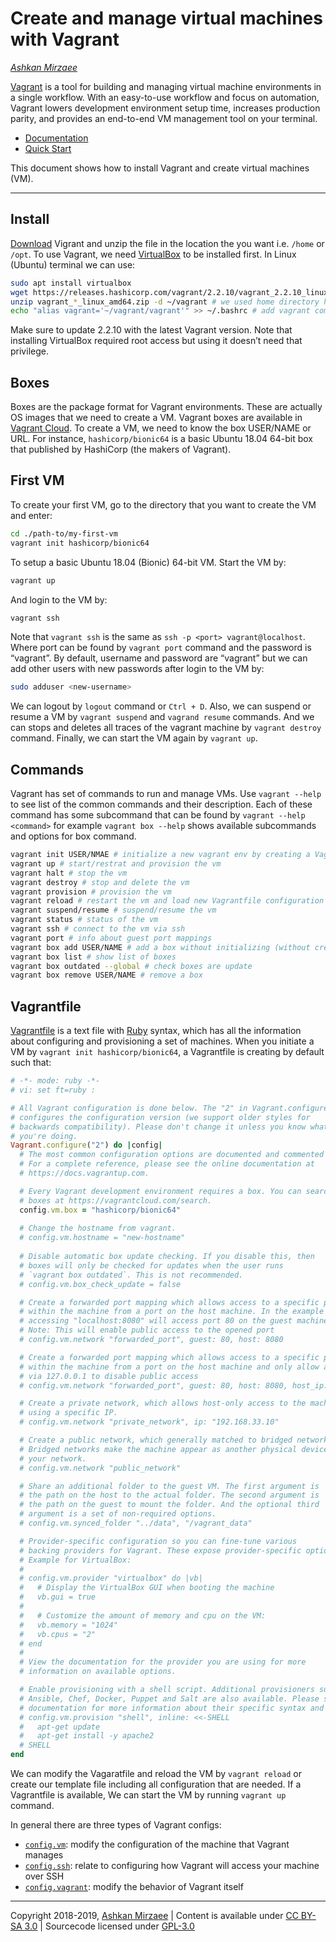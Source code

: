# Create and manage virtual machines with Vagrant
*[Ashkan Mirzaee](https://ashki23.github.io/index.html)*

[Vagrant](https://www.vagrantup.com/intro) is a tool for building and
managing virtual machine environments in a single workflow. With an
easy-to-use workflow and focus on automation, Vagrant lowers development
environment setup time, increases production parity, and provides an
end-to-end VM management tool on your terminal.

  - [Documentation](https://www.vagrantup.com/docs)
  - [Quick
    Start](https://learn.hashicorp.com/tutorials/vagrant/getting-started-index)

This document shows how to install Vagrant and create virtual machines
(VM).

-----

## Install

[Download](https://www.vagrantup.com/downloads) Vigrant and unzip the
file in the location the you want i.e. `/home` or `/opt`. To use
Vagrant, we need [VirtualBox](https://www.virtualbox.org/) to be
installed first. In Linux (Ubuntu) terminal we can use:

``` bash
sudo apt install virtualbox
wget https://releases.hashicorp.com/vagrant/2.2.10/vagrant_2.2.10_linux_amd64.zip
unzip vagrant_*_linux_amd64.zip -d ~/vagrant # we used home directory here
echo "alias vagrant='~/vagrant/vagrant'" >> ~/.bashrc # add vagrant command to terminal
```

Make sure to update 2.2.10 with the latest Vagrant version. Note that
installing VirtualBox required root access but using it doesn’t need
that privilege.

## Boxes

Boxes are the package format for Vagrant environments. These are
actually OS images that we need to create a VM. Vagrant boxes are
available in [Vagrant Cloud](https://app.vagrantup.com/boxes/search). To
create a VM, we need to know the box USER/NAME or URL. For instance,
`hashicorp/bionic64` is a basic Ubuntu 18.04 64-bit box that published
by HashiCorp (the makers of Vagrant).

## First VM

To create your first VM, go to the directory that you want to create the
VM and enter:

``` bash
cd ./path-to/my-first-vm
vagrant init hashicorp/bionic64
```

To setup a basic Ubuntu 18.04 (Bionic) 64-bit VM. Start the VM by:

``` bash
vagrant up
```

And login to the VM by:

``` bash
vagrant ssh
```

Note that `vagrant ssh` is the same as `ssh -p <port>
vagrant@localhost`. Where port can be found by `vagrant port` command
and the password is “vagrant”. By default, username and password are
“vagrant” but we can add other users with new passwords after login to
the VM by:

``` bash
sudo adduser <new-username>
```

We can logout by `logout` command or `Ctrl + D`. Also, we can suspend or
resume a VM by `vagrant suspend` and `vagrand resume` commands. And we
can stops and deletes all traces of the vagrant machine by `vagrant
destroy` command. Finally, we can start the VM again by `vagrant up`.

## Commands

Vagrant has set of commands to run and manage VMs. Use `vagrant --help`
to see list of the common commands and their description. Each of these
command has some subcommand that can be found by `vagrant --help
<command>` for example `vagrant box --help` shows available subcommands
and options for box command.

``` bash
vagrant init USER/NMAE # initialize a new vagrant env by creating a Vagrantfile
vagrant up # start/restrat and provision the vm
vagrant halt # stop the vm
vagrant destroy # stop and delete the vm
vagrant provision # provision the vm
vagrant reload # restart the vm and load new Vagrantfile configuration
vagrant suspend/resume # suspend/resume the vm
vagrant status # status of the vm
vagrant ssh # connect to the vm via ssh
vagrant port # info about guest port mappings
vagrant box add USER/NAME # add a box without initializing (without creating a Vagrantfile)
vagrant box list # show list of boxes
vagrant box outdated --global # check boxes are update
vagrant box remove USER/NAME # remove a box
```

## Vagrantfile

[Vagrantfile](https://www.vagrantup.com/docs/vagrantfile) is a text file
with [Ruby](https://www.ruby-lang.org/en/) syntax, which has all the
information about configuring and provisioning a set of machines. When
you initiate a VM by `vagrant init hashicorp/bionic64`, a Vagrantfile is
creating by default such that:

``` ruby
# -*- mode: ruby -*-
# vi: set ft=ruby :

# All Vagrant configuration is done below. The "2" in Vagrant.configure
# configures the configuration version (we support older styles for
# backwards compatibility). Please don't change it unless you know what
# you're doing.
Vagrant.configure("2") do |config|
  # The most common configuration options are documented and commented below.
  # For a complete reference, please see the online documentation at
  # https://docs.vagrantup.com.

  # Every Vagrant development environment requires a box. You can search for
  # boxes at https://vagrantcloud.com/search.
  config.vm.box = "hashicorp/bionic64"
  
  # Change the hostname from vagrant.
  # config.vm.hostname = "new-hostname"
  
  # Disable automatic box update checking. If you disable this, then
  # boxes will only be checked for updates when the user runs
  # `vagrant box outdated`. This is not recommended.
  # config.vm.box_check_update = false

  # Create a forwarded port mapping which allows access to a specific port
  # within the machine from a port on the host machine. In the example below,
  # accessing "localhost:8080" will access port 80 on the guest machine.
  # Note: This will enable public access to the opened port
  # config.vm.network "forwarded_port", guest: 80, host: 8080

  # Create a forwarded port mapping which allows access to a specific port
  # within the machine from a port on the host machine and only allow access
  # via 127.0.0.1 to disable public access
  # config.vm.network "forwarded_port", guest: 80, host: 8080, host_ip: "127.0.0.1"

  # Create a private network, which allows host-only access to the machine
  # using a specific IP.
  # config.vm.network "private_network", ip: "192.168.33.10"

  # Create a public network, which generally matched to bridged network.
  # Bridged networks make the machine appear as another physical device on
  # your network.
  # config.vm.network "public_network"

  # Share an additional folder to the guest VM. The first argument is
  # the path on the host to the actual folder. The second argument is
  # the path on the guest to mount the folder. And the optional third
  # argument is a set of non-required options.
  # config.vm.synced_folder "../data", "/vagrant_data"

  # Provider-specific configuration so you can fine-tune various
  # backing providers for Vagrant. These expose provider-specific options.
  # Example for VirtualBox:
  #
  # config.vm.provider "virtualbox" do |vb|
  #   # Display the VirtualBox GUI when booting the machine
  #   vb.gui = true
  #
  #   # Customize the amount of memory and cpu on the VM:
  #   vb.memory = "1024"
  #   vb.cpus = "2"
  # end
  #
  # View the documentation for the provider you are using for more
  # information on available options.

  # Enable provisioning with a shell script. Additional provisioners such as
  # Ansible, Chef, Docker, Puppet and Salt are also available. Please see the
  # documentation for more information about their specific syntax and use.
  # config.vm.provision "shell", inline: <<-SHELL
  #   apt-get update
  #   apt-get install -y apache2
  # SHELL
end
```

We can modify the Vagaratfile and reload the VM by `vagrant reload` or
create our template file including all configuration that are needed. If
a Vagrantfile is available, We can start the VM by running `vagrant up`
command.

In general there are three types of Vagrant configs:

  - [`config.vm`](https://www.vagrantup.com/docs/vagrantfile/machine_settings):
    modify the configuration of the machine that Vagrant manages
  - [`config.ssh`](https://www.vagrantup.com/docs/vagrantfile/ssh_settings):
    relate to configuring how Vagrant will access your machine over SSH
  - [`config.vagrant`](https://www.vagrantup.com/docs/vagrantfile/vagrant_settings):
    modify the behavior of Vagrant itself

---

Copyright 2018-2019, [Ashkan Mirzaee](https://ashki23.github.io/index.html) | Content is available under [CC BY-SA 3.0](https://creativecommons.org/licenses/by-sa/3.0/) | Sourcecode licensed under [GPL-3.0](https://www.gnu.org/licenses/gpl-3.0.en.html)
